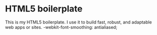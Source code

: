 # HTML5 boilerplate
This is my HTML5 boilerplate. I use it to build fast, robust, and adaptable web apps or sites.
-webkit-font-smoothing: antialiased;
